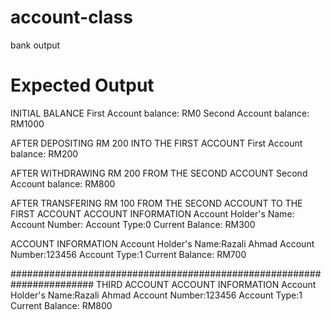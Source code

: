 # account-class
bank output
# Expected Output
INITIAL BALANCE
First Account balance: RM0
Second Account balance: RM1000

AFTER DEPOSITING RM 200 INTO THE FIRST ACCOUNT
First Account balance: RM200

AFTER WITHDRAWING RM 200 FROM THE SECOND ACCOUNT
Second Account balance: RM800

AFTER TRANSFERING RM 100 FROM THE SECOND ACCOUNT TO THE FIRST
ACCOUNT
ACCOUNT INFORMATION
Account Holder's Name:
Account Number:
Account Type:0
Current Balance: RM300

ACCOUNT INFORMATION
Account Holder's Name:Razali Ahmad
Account Number:123456
Account Type:1
Current Balance: RM700

#######################################################################
THIRD ACCOUNT
ACCOUNT INFORMATION
Account Holder's Name:Razali Ahmad
Account Number:123456
Account Type:1
Current Balance: RM800
